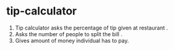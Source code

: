 # tip-calculator
1. Tip calculator asks the percentage of tip given at restaurant .
2. Asks the number of people to split the bill .
3. Gives amount of money individual has to pay.
